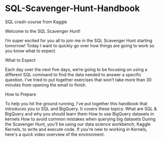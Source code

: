 # SQL-Scavenger-Hunt-Handbook
SQL crash-course from Kaggle

Welcome to the SQL Scavenger Hunt!
 
I’m super excited for you all to join me in the SQL Scavenger Hunt starting tomorrow! Today I want to quickly go over how things are going to work so you know what to expect.

What to Expect

Each day over the next five days, we’re going to be focusing on using a different SQL command to find the data needed to answer a specific question. I've tried to put together exercises that won’t take more than 30 minutes from opening the email to finish.
 
How to Prepare

To help you hit the ground running, I’ve put together this handbook that introduces you to SQL and BigQuery. It covers these topics: 
What are SQL & BigQuery and why you should learn them
How to use BigQuery datasets in kernels
How to avoid common mistakes when querying big datasets
During the Scavenger Hunt, you'll be using our data science workbench, Kaggle Kernels, to write and execute code. If you're new to working in Kernels, here's a quick video overview of the environment.


